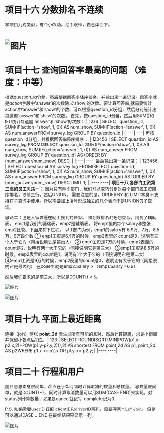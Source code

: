 # **项目十六 分数排名 不连续**
和项目九的类似，有个小改动。给个眼神，自己体会下。
# ![图片](https://uploader.shimo.im/f/39DV7OlzqWMGatzk.png!thumbnail)

# 项目十七 查询回答率最高的问题 （难度：中等）
根据question_id分组，然后根据回答率降序排序，并输出第一条记录。回答率就是*action*字段中’answer’的次数除以’show’的次数。要计算回答率,就需要统计action中’answer’和’show’的个数。可以根据question_id分组，然后分别统计出每道题’answer’和’show’的次数。
首先，按question_id分组，然后用SUM()和IF()统计每道题’answer’和’show’的次数：
| 1234 | SELECT question_id,        SUM(IF(action='show', 1, 0)) AS num_show,       SUM(IF(action='answer', 1, 0)) AS num_answerFROM survey_log GROUP BY question_id | 
|----|----|
再按question_id分组，并根据回答率降序排序：
| 123456 | SELECT question_id AS survey_log FROM(SELECT question_id,         SUM(IF(action='show', 1, 0)) AS num_show,        SUM(IF(action='answer', 1, 0)) AS num_answer FROM survey_log GROUP BY question_id) AS tORDER BY (num_answer/num_show) DESC; | 
|----|----|
最后输出第一条记录：
| 123456 | SELECT question_id AS survey_log FROM(SELECT question_id,         SUM(IF(action='show', 1, 0)) AS num_show,        SUM(IF(action='answer', 1, 0)) AS num_answer FROM survey_log GROUP BY question_id) AS tORDER BY (num_answer/num_show) DESC LIMIT 1; | 
|----|----|
**项目十八 各部门工资第三高的员工**思路一： 因为只有两个部门，我们可以取巧分别对每个部门按工资降序排名，取前三行，然后UNION。
需要注意的是，ORDER BY 和 LIMIT本身不支持在子查询中使用。所以需要加上括号形成独立的几个表而不是UNION的子查询。

思路二：也是大家普遍在网上搜到的答案。
和分数排名的思想类似，用到了辅助表。
emp1是我们的基础表，emp2是辅助表。
将emp1里的每个salary和整张emp2比较。下面来捋下过程。
以IT部门为例，emp1的salary有 6.9万，7万，8.5万，9万四个数
① emp1工资是6.9万的时候，emp2表里的 count是3，说明有三个大于它的（间接说明它是第四大）
② emp1工资是7万的时候，emp2表里的count是2，说明有两个大于它的（间接说明它是第三大）
③emp1工资是8.5万的时候，emp2表里的count是1，说明有1个大于它的（间接说明它是第二大）
④emp1工资是9万的时候，emp2表里的count是0，说明没有大于它的（间接说明它是最大的）
在code里就是emp2.Salary > （emp1.Salary =6.9）

然后我们要求的是前三大，所以是COUNT() < 3。


![图片](https://uploader.shimo.im/f/8g54jphexNUm7bFJ.png!thumbnail)

![图片](https://uploader.shimo.im/f/BjwQXxqf4zMhEK7I.png!thumbnail)


# 项目十九 平面上最近距离

连接（join）两张 **point_2d** 表生成所有可能的点对，然后计算距离，求最小距离并保留小数点后2位。
| 123 | SELECT ROUND(SQRT(MIN(POW(p1.x-p2.x,2)+POW(p1.y-p2.y,2))),2) AS shortest FROM point_2d AS p1, point_2d AS p2WHERE p1.x <> p2.x OR p1.y <> p2.y; | 
|----|----|
# **项目二十 行程和用户**
题目意思本身很简单，难点在于如何同时计算取消的数量和总数量。
总数量很简单，就是COUNT(*)，
同时计算取消数量可以用SUM(CASE END)来实现。对status列计算数量，如果是cancel就记1，complete记为0.

P.S. 如果需要userID 匹配 clientID和driverID两列，需要写两个Lef Join。 但是可以通过CASE ...END 在最终结果只显示一列。

![图片](https://uploader.shimo.im/f/HfsVShq8pWM1hmBk.png!thumbnail)


